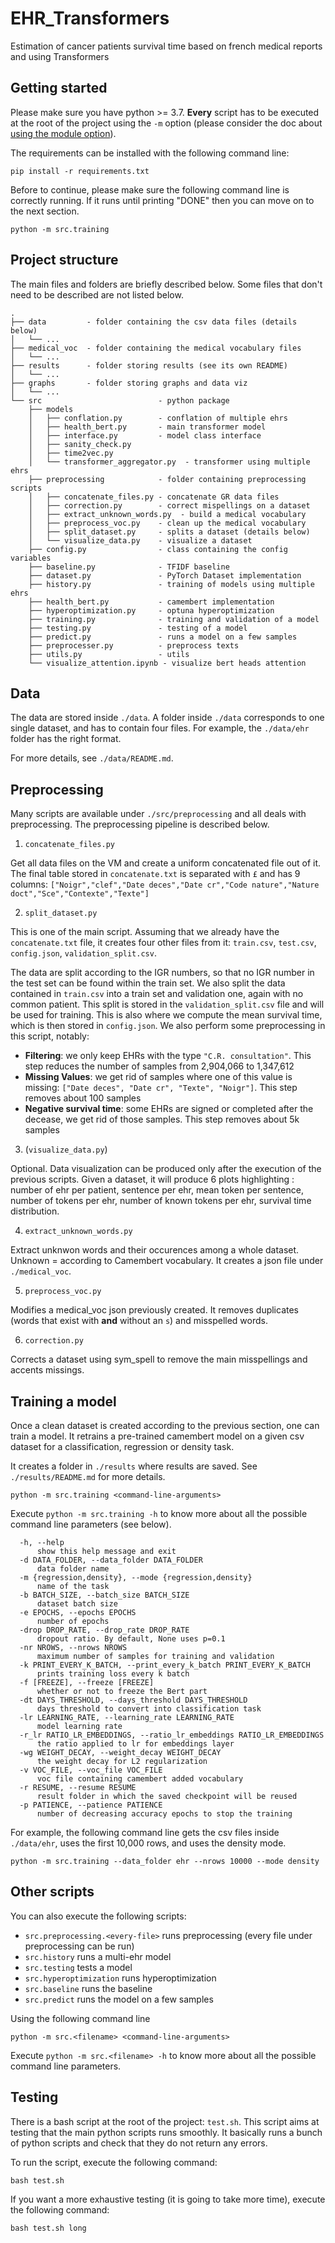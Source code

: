 # EHR_Transformers

Estimation of cancer patients survival time based on french medical reports and using Transformers

## Getting started

Please make sure you have python >= 3.7. **Every** script has to be executed at the root of the project using the `-m` option (please consider the doc about [using the module option](https://docs.python.org/3/using/cmdline.html)).

The requirements can be installed with the following command line:

```
pip install -r requirements.txt
```

Before to continue, please make sure the following command line is correctly running. If it runs until printing "DONE" then you can move on to the next section.

```
python -m src.training
```

## Project structure

The main files and folders are briefly described below. Some files that don't need to be described are not listed below.

```
.
├── data         - folder containing the csv data files (details below)
│   └── ...
├── medical_voc  - folder containing the medical vocabulary files
│   └── ...
├── results      - folder storing results (see its own README)
│   └── ...
├── graphs       - folder storing graphs and data viz
│   └── ...
└── src                          - python package
    ├── models
    │   ├── conflation.py        - conflation of multiple ehrs
    │   ├── health_bert.py       - main transformer model
    │   ├── interface.py         - model class interface
    │   ├── sanity_check.py
    │   ├── time2vec.py
    │   └── transformer_aggregator.py  - transformer using multiple ehrs
    ├── preprocessing            - folder containing preprocessing scripts
    │   ├── concatenate_files.py - concatenate GR data files
    │   ├── correction.py        - correct mispellings on a dataset
    │   ├── extract_unknown_words.py  - build a medical vocabulary
    │   ├── preprocess_voc.py    - clean up the medical vocabulary
    │   ├── split_dataset.py     - splits a dataset (details below)
    │   └── visualize_data.py    - visualize a dataset
    ├── config.py                - class containing the config variables
    ├── baseline.py              - TFIDF baseline
    ├── dataset.py               - PyTorch Dataset implementation
    ├── history.py               - training of models using multiple ehrs
    ├── health_bert.py           - camembert implementation
    ├── hyperoptimization.py     - optuna hyperoptimization
    ├── training.py              - training and validation of a model
    ├── testing.py               - testing of a model
    ├── predict.py               - runs a model on a few samples
    ├── preprocesser.py          - preprocess texts
    ├── utils.py                 - utils
    └── visualize_attention.ipynb - visualize bert heads attention
```

## Data

The data are stored inside `./data`. A folder inside `./data` corresponds to one single dataset, and has to contain four files. For example, the `./data/ehr` folder has the right format.

For more details, see `./data/README.md`. 

## Preprocessing

Many scripts are available under `./src/preprocessing` and all deals with preprocessing. The preprocessing pipeline is described below.

1. `concatenate_files.py`

Get all data files on the VM and create a uniform concatenated file out of it.
The final table stored in `concatenate.txt` is separated with `£` and has 9 columns: `["Noigr","clef","Date deces","Date cr","Code nature","Nature doct","Sce","Contexte","Texte"]`

2. `split_dataset.py`

This is one of the main script. Assuming that we already have the `concatenate.txt` file, it creates four other files from it: `train.csv`, `test.csv`, `config.json`, `validation_split.csv`.

The data are split according to the IGR numbers, so that no IGR number in the test set can be found within the train set. We also split the data contained in `train.csv` into a train set and validation one, again with no common patient. This split is stored in the `validation_split.csv` file and will be used for training. 
This is also where we compute the mean survival time, which is then stored in `config.json`.
We also perform some preprocessing in this script, notably:
- **Filtering**: we only keep EHRs with the type `"C.R. consultation"`. This step reduces the number of samples from 2,904,066 to 1,347,612
- **Missing Values**: we get rid of samples where one of this value is missing: `["Date deces", "Date cr", "Texte", "Noigr"]`. This step removes about 100 samples
- **Negative survival time**: some EHRs are signed or completed after the decease, we get rid of those samples. This step removes about 5k samples


3. (`visualize_data.py`)

Optional. Data visualization can be produced only after the execution of the previous scripts. Given a dataset, it will produce 6 plots highlighting : number of ehr per patient, sentence per ehr, mean token per sentence, number of tokens per ehr, number of known tokens per ehr, survival time distribution.

4. `extract_unknown_words.py`

Extract unknwon words and their occurences among a whole dataset. Unknown = according to Camembert vocabulary.
It creates a json file under `./medical_voc`.

5. `preprocess_voc.py`

Modifies a medical_voc json previously created. It removes duplicates (words that exist with **and** without an `s`) and misspelled words.

6. `correction.py`

Corrects a dataset using sym_spell to remove the main misspellings and accents missings.

## Training a model

Once a clean dataset is created according to the previous section, one can train a model.
It retrains a pre-trained camembert model on a given csv dataset for a classification, regression or density task.

It creates a folder in `./results` where results are saved. See `./results/README.md` for more details.

```
python -m src.training <command-line-arguments>
```

Execute `python -m src.training -h` to know more about all the possible command line parameters (see below).

```
  -h, --help
      show this help message and exit
  -d DATA_FOLDER, --data_folder DATA_FOLDER
      data folder name
  -m {regression,density}, --mode {regression,density}
      name of the task
  -b BATCH_SIZE, --batch_size BATCH_SIZE
      dataset batch size
  -e EPOCHS, --epochs EPOCHS
      number of epochs
  -drop DROP_RATE, --drop_rate DROP_RATE
      dropout ratio. By default, None uses p=0.1
  -nr NROWS, --nrows NROWS
      maximum number of samples for training and validation
  -k PRINT_EVERY_K_BATCH, --print_every_k_batch PRINT_EVERY_K_BATCH
      prints training loss every k batch
  -f [FREEZE], --freeze [FREEZE]
      whether or not to freeze the Bert part
  -dt DAYS_THRESHOLD, --days_threshold DAYS_THRESHOLD
      days threshold to convert into classification task
  -lr LEARNING_RATE, --learning_rate LEARNING_RATE
      model learning rate
  -r_lr RATIO_LR_EMBEDDINGS, --ratio_lr_embeddings RATIO_LR_EMBEDDINGS
      the ratio applied to lr for embeddings layer
  -wg WEIGHT_DECAY, --weight_decay WEIGHT_DECAY
      the weight decay for L2 regularization
  -v VOC_FILE, --voc_file VOC_FILE
      voc file containing camembert added vocabulary
  -r RESUME, --resume RESUME
      result folder in which the saved checkpoint will be reused
  -p PATIENCE, --patience PATIENCE
      number of decreasing accuracy epochs to stop the training
```

For example, the following command line gets the csv files inside `./data/ehr`, uses the first 10,000 rows, and uses the density mode.

```
python -m src.training --data_folder ehr --nrows 10000 --mode density
```

## Other scripts

You can also execute the following scripts:
- `src.preprocessing.<every-file>` runs preprocessing (every file under preprocessing can be run)
- `src.history` runs a multi-ehr model
- `src.testing` tests a model
- `src.hyperoptimization` runs hyperoptimization
- `src.baseline` runs the baseline
- `src.predict` runs the model on a few samples

Using the following command line

```
python -m src.<filename> <command-line-arguments>
```

Execute `python -m src.<filename> -h` to know more about all the possible command line parameters.

## Testing

There is a bash script at the root of the project: `test.sh`. This script aims at testing that the main python scripts runs smoothly. It basically runs a bunch of python scripts and check that they do not return any errors.

To run the script, execute the following command:
```
bash test.sh
```
If you want a more exhaustive testing (it is going to take more time), execute the following command:
```
bash test.sh long
```
